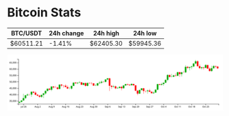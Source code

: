 # Bitcoin Stats

BTC/USDT|24h change|24h high|24h low|
|---|---|---|---|
|$60511.21|-1.41%|$62405.30|$59945.36|

<img src="./chart.svg">
